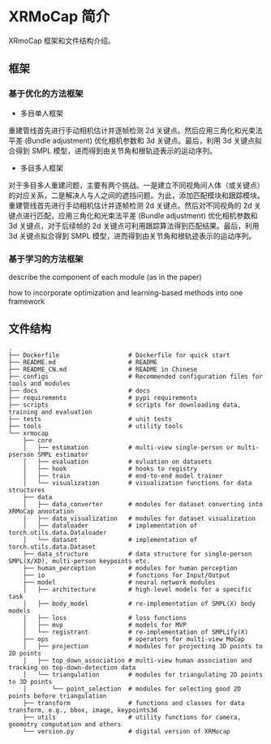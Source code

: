 # XRMoCap 简介

XRmoCap 框架和文件结构介绍。


## 框架

### 基于优化的方法框架

- 多目单人框架

重建管线首先进行手动相机估计并逐帧检测 2d 关键点。然后应用三角化和光束法平差 (Bundle adjustment) 优化相机参数和 3d 关键点。最后，利用 3d 关键点拟合得到 SMPL 模型，进而得到由关节角和根轨迹表示的运动序列。

- 多目多人框架

对于多目多人重建问题，主要有两个挑战。一是建立不同视角间人体（或关键点）的对应关系，二是解决人与人之间的遮挡问题。为此，添加匹配模块和跟踪模块。重建管线首先进行手动相机估计并逐帧检测 2d 关键点。然后对不同视角的 2d 关键点进行匹配，应用三角化和光束法平差 (Bundle adjustment) 优化相机参数和 3d 关键点，对于后续帧的 2d 关键点可利用跟踪算法得到匹配结果。最后，利用 3d 关键点拟合得到 SMPL 模型，进而得到由关节角和根轨迹表示的运动序列。

### 基于学习的方法框架

describe the component of each module (as in the paper)

how to incorporate optimization and learning-based methods into one framework



## 文件结构

```text
.
├── Dockerfile                   # Dockerfile for quick start
├── README.md                    # README
├── README_CN.md                 # README in Chinese
├── configs                      # Recommended configuration files for tools and modules
├── docs                         # docs
├── requirements                 # pypi requirements
├── scripts                      # scripts for downloading data, training and evaluation
├── tests                        # unit tests
├── tools                        # utility tools
└── xrmocap
    ├── core
    │   ├── estimation           # multi-view single-person or multi-pserson SMPL estimator
    │   ├── evaluation           # evluation on datasets
    │   ├── hook                 # hooks to registry
    │   ├── train                # end-to-end model trainer
    │   └── visualization        # visualization functions for data structures
    ├── data
    │   ├── data_converter       # modules for dataset converting into XRMoCap annotation
    │   ├── data_visualization   # modules for dataset visualization
    │   ├── dataloader           # implementation of torch.utils.data.Dataloader
    │   └── dataset              # implementation of torch.utils.data.Dataset
    ├── data_structure           # data structure for single-person SMPL(X/XD), multi-person keypoints etc.
    ├── human_perception         # modules for human perception
    ├── io                       # functions for Input/Output
    ├── model                    # neural network modules
    │   ├── architecture         # high-level models for a specific task
    │   ├── body_model           # re-implementation of SMPL(X) body models
    │   ├── loss                 # loss functions
    │   ├── mvp                  # models for MVP
    │   └── registrant           # re-implementation of SMPLify(X)
    ├── ops                      # operators for multi-view MoCap
    │   ├── projection           # modules for projecting 3D points to 2D points
    │   ├── top_down_association # multi-view human association and tracking on top-down-detection data
    │   └── triangulation        # modules for triangulating 2D points to 3D points
    │       └── point_selection  # modules for selecting good 2D points before triangulation
    ├── transform                # functions and classes for data transform, e.g., bbox, image, keypoints3d
    ├── utils                    # utility functions for camera, geomotry computation and others
    └── version.py               # digital version of XRMocap

```
